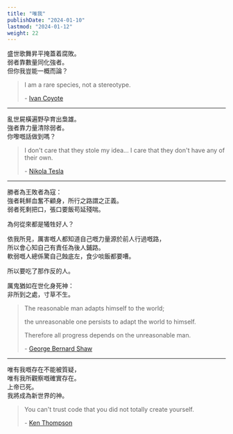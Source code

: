 ```yaml
---
title: "唯我"
publishDate: "2024-01-10"
lastmod: "2024-01-12"
weight: 22
---
```


盛世歌舞昇平掩蓋着腐敗。<br/>
弱者靠數量同化強者。<br/>
但你我豈能一概而論？<br/>

> I am a rare species, not a stereotype.
>
> \- [Ivan Coyote](https://www.goodreads.com/quotes/248993-i-am-a-rare-species-not-a-stereotype)

---

亂世屍橫遍野孕育出梟雄。<br/>
強者靠力量清除弱者。<br/>
你嚟嘅話做到嗎？<br/>

> I don't care that they stole my idea... I care that they don't have any of their own.
>
> \- [Nikola Tesla](https://quotefancy.com/quote/9874/Nikola-Tesla-I-don-t-care-that-they-stole-my-idea-I-care-that-they-don-t-have-any-of)

---

勝者為王敗者為寇：<br/>
強者耗鮮血奮不顧身，所行之路謂之正義。<br/>
弱者死剩把口，張口要飯苟延殘喘。<br/>

為何從來都是犧牲好人？<br/>

依我所見，厲害嘅人都知道自己嘅力量源於前人行過嘅路，<br/>
所以會心知自己有責任為後人鋪路。<br/>
軟弱嘅人總係驚自己蝕底左，食少啖飯都要嘈。<br/>

所以要吃了那作反的人。<br/>

厲鬼猶如在世化身死神：<br/>
非所到之處，寸草不生。<br/>

> The reasonable man adapts himself to the world;
>
> the unreasonable one persists to adapt the world to himself.
>
> Therefore all progress depends on the unreasonable man.
>
> \- [George Bernard Shaw](https://quotefancy.com/quote/811991/George-Bernard-Shaw-The-reasonable-man-adapts-himself-to-the-world-the-unreasonable-one)

---

唯有我嘅存在不能被質疑，<br/>
唯有我所觀察嘅確實存在。<br/>
上帝已死。<br/>
我將成為新世界的神。<br/>

> You can't trust code that you did not totally create yourself.
>
> \- [Ken Thompson](https://www.brainyquote.com/quotes/ken_thompson_254875)
